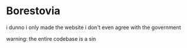 # Borestovia
i dunno i only made the website
i don't even agree with the government

warning: the entire codebase is a sin

